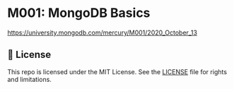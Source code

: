 # M001: MongoDB Basics

https://university.mongodb.com/mercury/M001/2020_October_13

## 📄 License

This repo is licensed under the MIT License. See the [LICENSE](LICENSE.md) file for rights and limitations.
